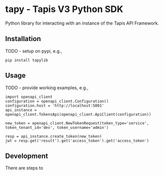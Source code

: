 # tapy - Tapis V3 Python SDK

Python library for interacting with an instance of the Tapis API Framework.

## Installation

TODO - setup on pypi, e.g., 
```
pip install tapylib
```

## Usage

TODO - provide working examples, e.g., 
```
import openapi_client
configuration = openapi_client.Configuration()
configuration.host = 'http://localhost:5001'
api_instance = openapi_client.TokensApi(openapi_client.ApiClient(configuration))

new_token = openapi_client.NewTokenRequest(token_type='service', token_tenant_id='dev', token_username='admin')

resp = api_instance.create_token(new_token)
jwt = resp.get('result').get('access_token').get('access_token')
```

## Development

There are steps to 